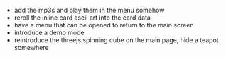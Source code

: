 * add the mp3s and play them in the menu somehow
* reroll the inline card ascii art into the card data
* have a menu that can be opened to return to the main screen
* introduce a demo mode
* reintroduce the threejs spinning cube on the main page, hide a teapot somewhere